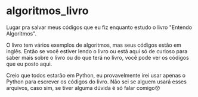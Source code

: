 # algoritmos_livro
Lugar pra salvar meus códigos que eu fiz enquanto estudo o livro "Entendo Algoritmos".

O livro tem vários exemplos de algoritmos, mas seus códigos estão em inglês. Então se você estiver lendo o livro ou está aqui só de curioso para saber mais sobre o livro ou do que terá no livro, você pode ver os códigos que eu posto aqui.

Creio que todos estarão em Python, eu provavelmente irei usar apenas o Python para escrever os códigos do livro. Não sei se alguem usará esses arquivos, caso sim, se tiver alguma dúvida é só falar comigo😙
